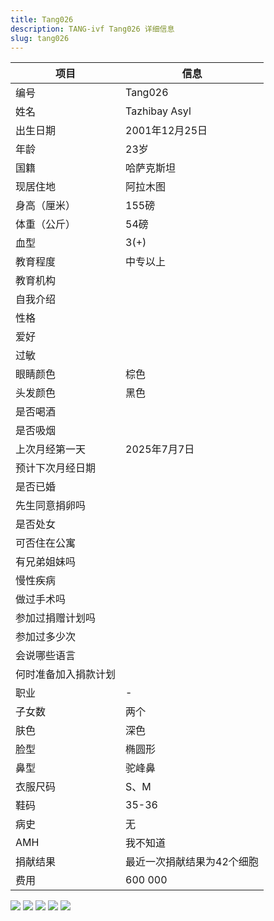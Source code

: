 ```yaml
---
title: Tang026
description: TANG-ivf Tang026 详细信息
slug: tang026
---
```


| 项目           | 信息                                                         |
| -------------- | ------------------------------------------------------------ |
| 编号           | Tang026                                                      |
| 姓名           | Tazhibay Asyl                                                |
| 出生日期       | 2001年12月25日                                               |
| 年龄           | 23​​岁                                                        |
| 国籍           | 哈萨克斯坦                                                   |
| 现居住地       | 阿拉木图                                                     |
| 身高（厘米）   | 155磅                                                        |
| 体重（公斤）   | 54磅                                                         |
| 血型           | 3(+)                                                         |
| 教育程度       | 中专以上                                                     |
| 教育机构       |                                                              |
| 自我介绍       |                                                              |
| 性格           |                                                              |
| 爱好           |                                                              |
| 过敏           |                                                              |
| 眼睛颜色       | 棕色                                                         |
| 头发颜色       | 黑色                                                         |
| 是否喝酒       |                                                              |
| 是否吸烟       |                                                              |
| 上次月经第一天 | 2025年7月7日                                                 |
| 预计下次月经日期 |                                                             |
| 是否已婚       |                                                              |
| 先生同意捐卵吗 |                                                              |
| 是否处女       |                                                              |
| 可否住在公寓   |                                                              |
| 有兄弟姐妹吗   |                                                              |
| 慢性疾病       |                                                              |
| 做过手术吗     |                                                              |
| 参加过捐赠计划吗 |                                                             |
| 参加过多少次   |                                                              |
| 会说哪些语言   |                                                              |
| 何时准备加入捐款计划 |                                                         |
| 职业           | -                                                            |
| 子女数         | 两个                                                         |
| 肤色           | 深色                                                         |
| 脸型           | 椭圆形                                                       |
| 鼻型           | 驼峰鼻                                                       |
| 衣服尺码       | S、M                                                         |
| 鞋码           | 35-36                                                        |
| 病史           | 无                                                           |
| AMH            | 我不知道                                                     |
| 捐献结果       | 最近一次捐献结果为42个细胞                                   |
| 费用           | 600 000                                                      |

![](media/Tang026-1.jpg)
![](media/Tang026-2.jpg)
![](media/Tang026-3.jpg)
![](media/Tang026-4.jpg)
![](media/Tang026-5.jpg)